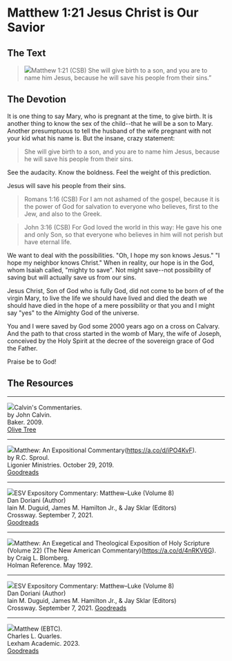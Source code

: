 # Matthew 1:21 Jesus Christ is Our Savior

## The Text

><img class="intro-right" src="/images/art-matthew.jpg">Matthew 1:21 (CSB) She will give birth to a son, and you are to name him Jesus, because he will save his people from their sins.”

## The Devotion

It is one thing to say Mary, who is pregnant at the time, to give birth. It is another thing to know the sex of the child--that he will be a son to Mary. Another presumptuous to tell the husband of the wife pregnant with not your kid what his name is. But the insane, crazy statement:

>She will give birth to a son, and you are to name him Jesus, because he will save his people from their sins.

See the audacity. Know the boldness. Feel the weight of this prediction.

Jesus will save his people from their sins.

>Romans 1:16 (CSB) For I am not ashamed of the gospel, because it is the power of God for salvation to everyone who believes, first to the Jew, and also to the Greek.

>John 3:16 (CSB) For God loved the world in this way: He gave his one and only Son, so that everyone who believes in him will not perish but have eternal life.

We want to deal with the possibilities. "Oh, I hope my son knows Jesus." "I hope my neighbor knows Christ." When in reality, our hope is in the God, whom Isaiah called, "mighty to save". Not might save--not possibility of saving but will actually save us from our sins.

Jesus Christ, Son of God who is fully God, did not come to be born of of the virgin Mary, to live the life we should have lived and died the death we should have died in the hope of a mere possibility or that you and I might say "yes" to the Almighty God of the universe.

You and I were saved by God some 2000 years ago on a cross on Calvary. And the path to that cross started in the womb of Mary, the wife of Joseph, conceived by the Holy Spirit at the decree of the sovereign grace of God the Father.

Praise be to God!

## The Resources

<hr style="clear:both;">

<img src="/images/commentary-calvin-set-portrait.jpg">Calvin's Commentaries.  
by John Calvin.  
Baker. 2009.  
[Olive Tree](https://www.olivetree.com/store/product.php?productid=17517)

<hr style="clear:both;">

<img src="/images/commentary-matthew-sproul.jpg">Matthew: An Expositional Commentary(https://a.co/d/iPO4KvF).  
by R.C. Sproul.  
Ligonier Ministries. October 29, 2019.  
[Goodreads](https://www.goodreads.com/book/show/14453116-matthew?ac=1&from_search=true&qid=1gLpP1i9jq&rank=1)

<hr style="clear:both;">

<img src="/images/commentary-esv-expository-set.jpg">ESV Expository Commentary: Matthew–Luke (Volume 8)  
Dan Doriani (Author)  
Iain M. Duguid, James M. Hamilton Jr., & Jay Sklar (Editors)  
Crossway. September 7, 2021.  
[Goodreads](https://www.goodreads.com/book/show/50611048-esv-expository-commentary-volume-8?ac=1&from_search=true&qid=KXgplk0Joa&rank=1)

<hr style="clear:both;">

<img src="/images/commentary-matthew-nac-blomberg.jpg">Matthew: An Exegetical and Theological Exposition of Holy Scripture (Volume 22) (The New American Commentary)(https://a.co/d/4nRKV6G).  
by Craig L. Blomberg.  
Holman Reference. May 1992.

<hr style="clear:both;">

<img src="/images/commentary-matthew-luke-esv.jpg">ESV Expository Commentary: Matthew–Luke (Volume 8)  
Dan Doriani (Author)  
Iain M. Duguid, James M. Hamilton Jr., & Jay Sklar (Editors)  
Crossway. September 7, 2021.
[Goodreads](https://www.goodreads.com/book/show/50611048-esv-expository-commentary-volume-8?from_search=true&from_srp=true&qid=FBpWi6R83q&rank=1)

<hr style="clear:both;">

<img src="/images/commentary-matthew-ebtc-quarles.jpg
">Matthew (EBTC).  
Charles L. Quarles.  
Lexham Academic. 2023.  
[Goodreads](https://www.goodreads.com/book/show/62157376-matthew?from_search=true&from_srp=true&qid=dbeLIqrV0q&rank=4)
